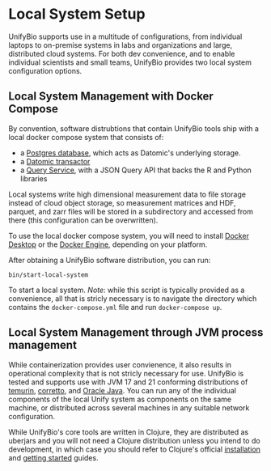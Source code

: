 # Local System Setup

UnifyBio supports use in a multitude of configurations, from individual laptops to
on-premise systems in labs and organizations and large, distributed cloud systems.
For both dev convenience, and to enable individual scientists and small teams,
UnifyBio provides two local system configuration options.

## Local System Management with Docker Compose

By convention, software distrubtions that contain UnifyBio tools ship
with a local docker compose system that consists of:

- a [Postgres database](https://www.postgresql.org/), which acts as Datomic's underlying storage.
- a [Datomic transactor](https://docs.datomic.com/peer-tutorial/transactor.html)
- a [Query Service](https://github.com/vendekagon-labs/datomic-query-service),
  with a JSON Query API that backs the R and Python libraries

Local systems write high dimensional measurement data to
file storage instead of cloud object storage, so
measurement matrices and HDF, parquet, and zarr files will be stored
in a subdirectory and accessed from there (this configuration can be overwritten).

To use the local docker compose system, you will need to install
[Docker Desktop](https://docs.docker.com/desktop/) or the
[Docker Engine](https://docs.docker.com/engine/),
depending on your platform.

After obtaining a UnifyBio software distribution, you can run:

```
bin/start-local-system
```

To start a local system. _Note_: while this script is typically provided as a convenience,
all that is stricly necessary is to navigate the directory which contains the
`docker-compose.yml` file and run `docker-compose up`.


## Local System Management through JVM process management

While containerization provides user convienence, it also results in operational
complexity that is not stricly necessary for use.
UnifyBio is tested and supports use with JVM 17 and 21 conforming
distributions of
[temurin](https://adoptium.net/temurin/releases/),
[corretto](https://aws.amazon.com/corretto/?filtered-posts.sort-by=item.additionalFields.createdDate&filtered-posts.sort-order=desc), and
[Oracle Java](https://www.oracle.com/java/technologies/downloads/). You can run any
of the individual components of the local Unify system as components on the same
machine, or distributed across several machines in any suitable network configuration.

While UnifyBio's core tools are written in Clojure, they are distributed
as uberjars and you will not need a Clojure distribution unless you
intend to do development, in which case you should refer to Clojure's official
[installation](https://clojure.org/guides/install_clojure) and 
[getting started](https://clojure.org/guides/getting_started) guides.
